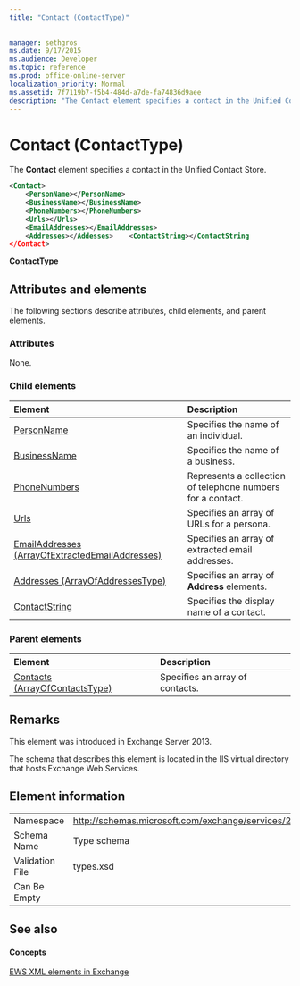 ```yaml
---
title: "Contact (ContactType)"
 
 
manager: sethgros
ms.date: 9/17/2015
ms.audience: Developer
ms.topic: reference
ms.prod: office-online-server
localization_priority: Normal
ms.assetid: 7f7119b7-f5b4-484d-a7de-fa74836d9aee
description: "The Contact element specifies a contact in the Unified Contact Store."
---
```


# Contact (ContactType)

The **Contact** element specifies a contact in the Unified Contact Store. 
  
```XML
<Contact>
    <PersonName></PersonName>
    <BusinessName></BusinessName>
    <PhoneNumbers></PhoneNumbers>
    <Urls></Urls>
    <EmailAddresses></EmailAddresses>
    <Addresses></Addesses>    <ContactString></ContactString
</Contact>
```

 **ContactType**
## Attributes and elements

The following sections describe attributes, child elements, and parent elements.
  
### Attributes

None.
  
### Child elements

|**Element**|**Description**|
|:-----|:-----|
|[PersonName](personname.md) <br/> |Specifies the name of an individual.  <br/> |
|[BusinessName](businessname.md) <br/> |Specifies the name of a business.  <br/> |
|[PhoneNumbers](phonenumbers.md) <br/> |Represents a collection of telephone numbers for a contact.  <br/> |
|[Urls](urls.md) <br/> |Specifies an array of URLs for a persona.  <br/> |
|[EmailAddresses (ArrayOfExtractedEmailAddresses)](emailaddresses-arrayofextractedemailaddresses.md) <br/> |Specifies an array of extracted email addresses.  <br/> |
|[Addresses (ArrayOfAddressesType)](addresses-arrayofaddressestype.md) <br/> |Specifies an array of **Address** elements.  <br/> |
|[ContactString](contactstring.md) <br/> |Specifies the display name of a contact.  <br/> |
   
### Parent elements

|**Element**|**Description**|
|:-----|:-----|
|[Contacts (ArrayOfContactsType)](contacts-arrayofcontactstype.md) <br/> |Specifies an array of contacts.  <br/> |
   
## Remarks

This element was introduced in Exchange Server 2013.
  
The schema that describes this element is located in the IIS virtual directory that hosts Exchange Web Services.
  
## Element information

|||
|:-----|:-----|
|Namespace  <br/> |http://schemas.microsoft.com/exchange/services/2006/types  <br/> |
|Schema Name  <br/> |Type schema  <br/> |
|Validation File  <br/> |types.xsd  <br/> |
|Can Be Empty  <br/> ||
   
## See also

#### Concepts

[EWS XML elements in Exchange](ews-xml-elements-in-exchange.md)

